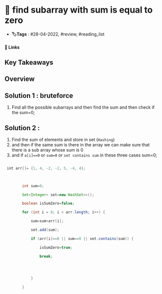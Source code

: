 # 📑 find subarray with sum is equal to zero

- **🏷️Tags** : #28-04-2022, #review, #reading_list

#### 🔗 Links


## Key Takeaways

## Overview

## Solution 1 : bruteforce
1. Find all the possible subarrays and then find the sum and then check if the sum=0;


## Solution 2 : 
1. Find the sum of elements and store in set (`Hashing`)
2. and then if the same sum is there in the array we can make sure that there is a sub array whose sum is 0
3. and if `a[i]==0` or `sum=0` or `set contains sum` in these three cases sum=0;

```java

 int arr[]= {1, 4, -2, -2, 5, -4, 4};

  

        int sum=0;

        Set<Integer> set=new HashSet<>();

        boolean isSumZero=false;

        for (int i = 0; i < arr.length; i++) {

            sum=sum+arr[i];

            set.add(sum);

            if (arr[i]==0 || sum==0 || set.contains(sum)) {

                isSumZero=true;

                break;

  
  

            }

        }


```